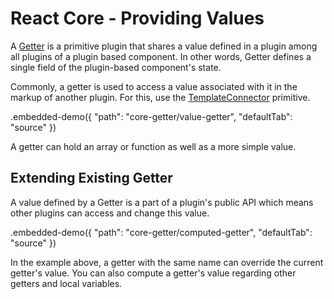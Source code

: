 # React Core - Providing Values

A [Getter](../reference/getter.md) is a primitive plugin that shares a value defined in a plugin among all plugins of a plugin based component. In other words, Getter defines a single field of the plugin-based component's state.

Commonly, a getter is used to access a value associated with it in the markup of another plugin. For this, use the [TemplateConnector](../reference/template-connector.md) primitive.

.embedded-demo({ "path": "core-getter/value-getter", "defaultTab": "source" })

A getter can hold an array or function as well as a more simple value.

## Extending Existing Getter

A value defined by a Getter is a part of a plugin's public API which means other plugins can access and change this value.

.embedded-demo({ "path": "core-getter/computed-getter", "defaultTab": "source" })

In the example above, a getter with the same name can override the current getter's value. You can also compute a getter's value regarding other getters and local variables.
